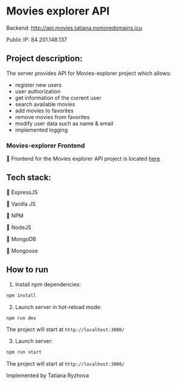 # Movies explorer API

Backend: http://api.movies.tatiana.nomoredomains.icu

Public IP: 84.201.148.137

## Project description:

The server provides API for Movies-explorer project which allows: 
* register new users
* user authorization
* get information of the current user
* search available movies
* add movies to favorites
* remove movies from favorites
* modify user data such as name & email
* implemented logging


### Movies-explorer Frontend

:link: Frontend for the Movies explorer API project is located [here](https://github.com/TatianaRyzhova/movies-explorer-frontend)

## Tech stack:

:small_blue_diamond: ExpressJS

:small_blue_diamond: Vanilla JS

:small_blue_diamond: NPM

:small_blue_diamond: NodeJS

:small_blue_diamond: MongoDB

:small_blue_diamond: Mongoose

## How to run

1. Install npm dependencies:

```sh
npm install
```

2. Launch server in hot-reload mode:

```sh
npm run dev
```
The project will start at `http://localhost:3000/`

3. Launch server:

```sh
npm run start
```
The project will start at `http://localhost:3000/`


Implemented by Tatiana Ryzhova
